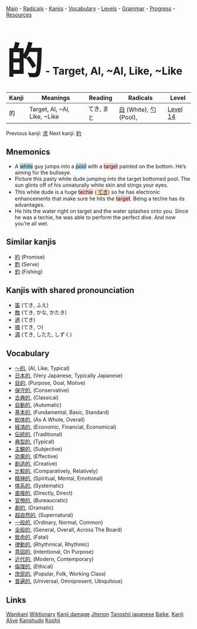 <style> bigfont {font-size: 100px}</style>
[Main](../README.md) -
[Radicals](../radicals.md) -
[Kanjis](../kanjis.md) -
[Vocabulary](../vocabulary.md) -
[Levels](../levels.md) -
[Grammar](../grammar.md) - 
[Progress](../progress.md) -
[Resources](../resources.md)
# <bigfont> 的</bigfont> - Target, Al, ~Al, Like, ~Like 

| Kanji | Meanings | Reading | Radicals | Level |
| --- | --- | --- | --- | --- |
| 的 | Target, Al, ~Al, Like, ~Like | てき, まと | [白](../radicals/白.md) (White), [勺](../radicals/勺.md) (Pool),  | [Level 14](../levels/wk_level14.md) |

Previous kanji: [求](求.md) Next kanji: [約](約.md) 

## Mnemonics
 * A <span style="background-color:#ADD8E6"> white</span> guy jumps into a <span style="background-color:#ADD8E6"> pool</span> with a <span style="background-color:#ffcccb"> target</span> painted on the bottom. He’s aiming for the bullseye.
* Picture this pasty white dude jumping into the target bottomed pool. The sun glints off of his unnaturally white skin and stings your eyes.
* This white dude is a huge <span style="background-color:#ffcccb"> techie</span> (<span style="background-color:#fed8b1"> [てき](https://jisho.org/search/てき)</span>) so he has electronic enhancements that make sure he hits the <span style="background-color:#ffcccb"> target</span>. Being a techie has its advantages.
* He hits the water right on target and the water splashes onto you. Since he was a techie, he was able to perform the perfect dive. And now you’re all wet.


## Similar kanjis
 * [約](約.md) (Promise)
* [酌](酌.md) (Serve)
* [釣](釣.md) (Fishing)



## Kanjis with shared pronounciation
 * [笛](笛.md) (てき, ふえ)
* [敵](敵.md) (てき, かな, かたき)
* [適](適.md) (てき)
* [摘](摘.md) (てき, つ)
* [滴](滴.md) (てき, したた, しずく)



## Vocabulary
 * [〜的](../vocabulary/的.md), (Al, Like, Typical)
* [日本的](../vocabulary/的.md), (Very Japanese, Typically Japanese)
* [目的](../vocabulary/的.md), (Purpose, Goal, Motive)
* [保守的](../vocabulary/的.md), (Conservative)
* [古典的](../vocabulary/的.md), (Classical)
* [自動的](../vocabulary/的.md), (Automatic)
* [基本的](../vocabulary/的.md), (Fundamental, Basic, Standard)
* [総体的](../vocabulary/的.md), (As A Whole, Overall)
* [経済的](../vocabulary/的.md), (Economic, Financial, Economical)
* [伝統的](../vocabulary/的.md), (Traditional)
* [典型的](../vocabulary/的.md), (Typical)
* [主観的](../vocabulary/的.md), (Subjective)
* [効果的](../vocabulary/的.md), (Effective)
* [創造的](../vocabulary/的.md), (Creative)
* [比較的](../vocabulary/的.md), (Comparatively, Relatively)
* [精神的](../vocabulary/的.md), (Spiritual, Mental, Emotional)
* [体系的](../vocabulary/的.md), (Systematic)
* [直接的](../vocabulary/的.md), (Directly, Direct)
* [官僚的](../vocabulary/的.md), (Bureaucratic)
* [劇的](../vocabulary/的.md), (Dramatic)
* [超自然的](../vocabulary/的.md), (Supernatural)
* [一般的](../vocabulary/的.md), (Ordinary, Normal, Common)
* [全般的](../vocabulary/的.md), (General, Overall, Across The Board)
* [致命的](../vocabulary/的.md), (Fatal)
* [律動的](../vocabulary/的.md), (Rhythmical, Rhythmic)
* [意図的](../vocabulary/的.md), (Intentional, On Purpose)
* [近代的](../vocabulary/的.md), (Modern, Contemporary)
* [倫理的](../vocabulary/的.md), (Ethical)
* [庶民的](../vocabulary/的.md), (Popular, Folk, Working Class)
* [普遍的](../vocabulary/的.md), (Universal, Omnipresent, Ubiquitous)




## Links 


[Wanikani](https://www.wanikani.com/kanji/的)
[Wiktionary](https://en.wiktionary.org/wiki/的)
[Kanji damage](http://www.kanjidamage.com/kanji/search?utf8=✓&q=的)
[Jitenon](https://jitenon.com/kanji/的)
[Tanoshii japanese](https://www.tanoshiijapanese.com/dictionary/kanji.cfm?k=的)
[Baike](https://baike.baidu.com/item/的),
[Kanji Alive](https://app.kanjialive.com/的)
[Kanshudo](https://www.kanshudo.com/searchmn?q=的)
[Koohii](https://kanji.koohii.com/study/kanji/的)
